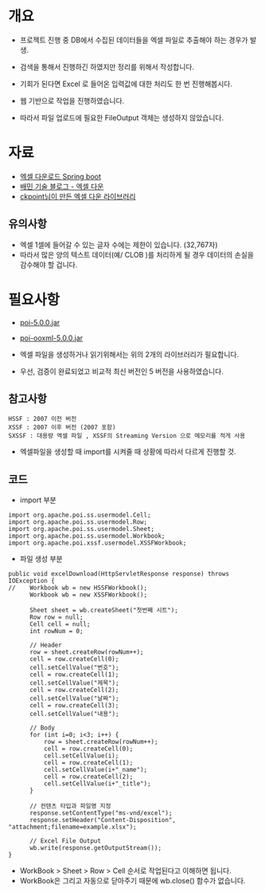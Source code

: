 # 개요
- 프로젝트 진행 중 DB에서 수집된 데이터들을 엑셀 파일로 추출해야 하는 경우가 발생.
- 검색을 통해서 진행하긴 하였지만 정리를 위해서 작성합니다. 

- 기회가 된다면 Excel 로 들어온 입력값에 대한 처리도 한 번 진행해봅시다.
- 웹 기반으로 작업을 진행하였습니다. 
- 따라서 파일 업로드에 필요한 FileOutput 객체는 생성하지 않았습니다. 

# 자료
- [엑셀 다운로드 Spring boot](https://velog.io/@haerong22/Spring-%EC%97%91%EC%85%80-%ED%8C%8C%EC%9D%BC-%EB%8B%A4%EC%9A%B4%EB%A1%9C%EB%93%9C-%ED%95%98%EA%B8%B0)
- [배민 기술 블로그 - 엑셀 다운](https://techblog.woowahan.com/2698/)
- [ckpoint님이 만든 엑셀 다운 라이브러리](https://github.com/ckpoint/ToExcel)


## 유의사항
- 엑셀 1셀에 들어갈 수 있는 글자 수에는 제한이 있습니다. (32,767자)
- 따라서 많은 양의 텍스트 데이터(예/ CLOB )를 처리하게 될 경우 데이터의 손실을 감수해야 할 겁니다. 

# 필요사항
- [poi-5.0.0.jar](https://mvnrepository.com/artifact/org.apache.poi/poi/5.0.0)
- [poi-ooxml-5.0.0.jar](https://mvnrepository.com/artifact/org.apache.poi/poi-ooxml/5.0.0)

- 엑셀 파일을 생성하거나 읽기위해서는 위의 2개의 라이브러리가 필요합니다.
- 우선, 검증이 완료되었고 비교적 최신 버전인 5 버전을 사용하였습니다. 

## 참고사항
```
HSSF : 2007 이전 버전
XSSF : 2007 이후 버전 (2007 포함)
SXSSF : 대용량 엑셀 파일 , XSSF의 Streaming Version 으로 메모리를 적게 사용
```
- 엑셀파일을 생성할 때 import를 시켜줄 때 상황에 따라서 다르게 진행할 것. 


## 코드
- import 부분
```
import org.apache.poi.ss.usermodel.Cell;
import org.apache.poi.ss.usermodel.Row;
import org.apache.poi.ss.usermodel.Sheet;
import org.apache.poi.ss.usermodel.Workbook;
import org.apache.poi.xssf.usermodel.XSSFWorkbook;
```

- 파일 생성 부분
```
public void excelDownload(HttpServletResponse response) throws IOException {
//    Workbook wb = new HSSFWorkbook();
      Workbook wb = new XSSFWorkbook();
      
      Sheet sheet = wb.createSheet("첫번째 시트");
      Row row = null;
      Cell cell = null;
      int rowNum = 0;

      // Header
      row = sheet.createRow(rowNum++);
      cell = row.createCell(0);
      cell.setCellValue("번호");
      cell = row.createCell(1);
      cell.setCellValue("제목");
      cell = row.createCell(2);
      cell.setCellValue("날짜");
      cell = row.createCell(3);
      cell.setCellValue("내용");
      
      // Body
      for (int i=0; i<3; i++) {
          row = sheet.createRow(rowNum++);
          cell = row.createCell(0);
          cell.setCellValue(i);
          cell = row.createCell(1);
          cell.setCellValue(i+"_name");
          cell = row.createCell(2);
          cell.setCellValue(i+"_title");
      }

      // 컨텐츠 타입과 파일명 지정
      response.setContentType("ms-vnd/excel");
      response.setHeader("Content-Disposition", "attachment;filename=example.xlsx");

      // Excel File Output
      wb.write(response.getOutputStream());
}
```
- WorkBook > Sheet > Row > Cell 순서로 작업된다고 이해하면 됩니다.
- WorkBook은 그리고 자동으로 닫아주기 때문에 wb.close() 함수가 없습니다. 
